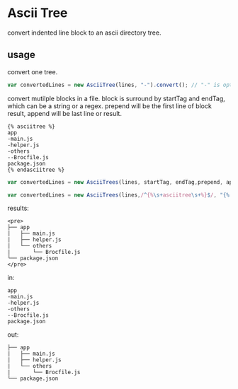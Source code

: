 # Ascii Tree

convert indented line block to an ascii directory tree.

## usage

convert one tree.
```javascript
var convertedLines = new AsciiTree(lines, "-").convert(); // "-" is optional, AsciiTree will guess the leading char.
```

convert mutilple blocks in a file. block is surround by startTag and endTag, which can be a string or a regex. prepend will be the first line of block result, append will be last line or result.

```
{% asciitree %}
app
-main.js
-helper.js
-others
--Brocfile.js
package.json
{% endasciitree %}
```

```javascript
var convertedLines = new AsciiTrees(lines, startTag, endTag,prepend, append, "-").convert();

var convertedLines = new AsciiTrees(lines,/^{%\s+asciitree\s+%}$/, "{% endasciitree %}", '<pre>', '</pre>');
```
results:

```
<pre>
├── app
|   ├── main.js
|   ├── helper.js
|   └── others
|       └── Brocfile.js
└── package.json
</pre>
```


in:
```
app
-main.js
-helper.js
-others
--Brocfile.js
package.json
```

out:
```
├── app
|   ├── main.js
|   ├── helper.js
|   └── others
|       └── Brocfile.js
└── package.json
```
